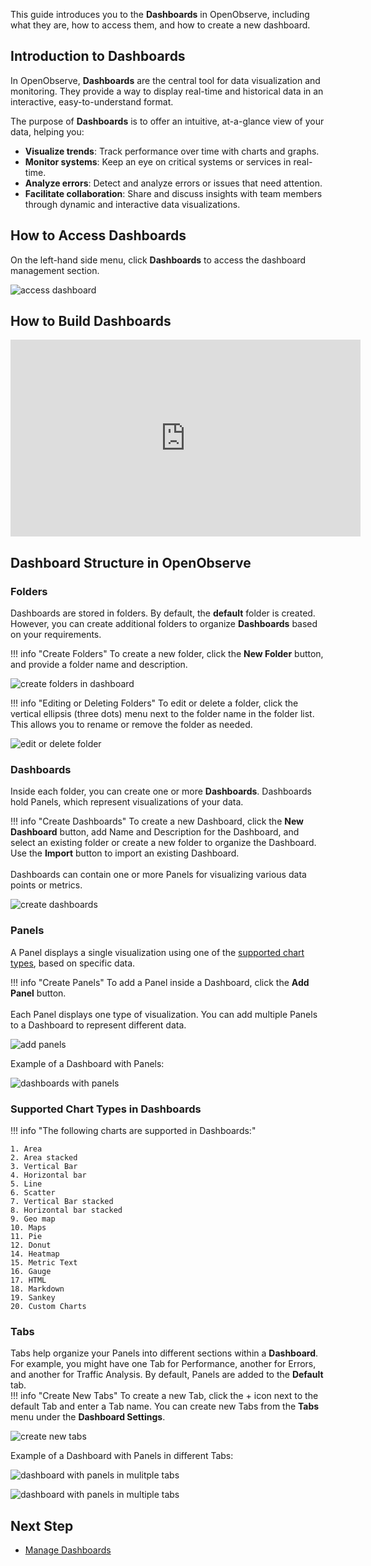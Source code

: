 This guide introduces you to the **Dashboards** in OpenObserve, including what they are, how to access them, and how to create a new dashboard.

## Introduction to Dashboards

In OpenObserve, **Dashboards** are the central tool for data visualization and monitoring. They provide a way to display real-time and historical data in an interactive, easy-to-understand format. 

The purpose of **Dashboards** is to offer an intuitive, at-a-glance view of your data, helping you:

- **Visualize trends**: Track performance over time with charts and graphs.  
- **Monitor systems**: Keep an eye on critical systems or services in real-time.  
- **Analyze errors**: Detect and analyze errors or issues that need attention.  
- **Facilitate collaboration**: Share and discuss insights with team members through dynamic and interactive data visualizations.

## How to Access Dashboards

On the left-hand side menu, click **Dashboards** to access the dashboard management section.

![access dashboard](../../images/dashboard-1.png)

## How to Build Dashboards

<iframe width="560" height="315" src="https://www.youtube.com/embed/kjUvXQdL798?si=guA2AK3COvYJolIr" title="YouTube video player" frameborder="0" allow="accelerometer; autoplay; clipboard-write; encrypted-media; gyroscope; picture-in-picture; web-share" allowfullscreen></iframe>

## Dashboard Structure in OpenObserve

### Folders
Dashboards are stored in folders. By default, the **default** folder is created. However, you can create additional folders to organize **Dashboards** based on your requirements.

!!! info "Create Folders"
    To create a new folder, click the **New Folder** button, and provide a folder name and description.

![create folders in dashboard](../../images/dashboard-2.png)

!!! info "Editing or Deleting Folders"
    To edit or delete a folder, click the vertical ellipsis (three dots) menu next to the folder name in the folder list. This allows you to rename or remove the folder as needed.

![edit or delete folder](../../images/dashboard-3.png)

### Dashboards
Inside each folder, you can create one or more **Dashboards**. Dashboards hold Panels, which represent visualizations of your data.

!!! info "Create Dashboards"
    To create a new Dashboard, click the **New Dashboard** button, add Name and Description for the Dashboard, and select an existing folder or create a new folder to organize the Dashboard. Use the **Import** button to import an existing Dashboard.  
    <br>
    Dashboards can contain one or more Panels for visualizing various data points or metrics.

![create dashboards](../../images/dashboard-4.png)

### Panels
A Panel displays a single visualization using one of the [supported chart types](#supported-chart-types-in-dashboards), based on specific data.

!!! info "Create Panels"
    To add a Panel inside a Dashboard, click the **Add Panel** button. <br>  
    Each Panel displays one type of visualization. You can add multiple Panels to a Dashboard to represent different data.

![add panels](../../images/dashboard-5.png)

Example of a Dashboard with Panels:

![dashboards with panels](../../images/dashboard-6.png)

### Supported Chart Types in Dashboards
!!! info "The following charts are supported in Dashboards:" 

    1. Area
    2. Area stacked
    3. Vertical Bar
    4. Horizontal bar
    5. Line
    6. Scatter
    7. Vertical Bar stacked
    8. Horizontal bar stacked
    9. Geo map
    10. Maps
    11. Pie
    12. Donut
    14. Heatmap 
    15. Metric Text 
    16. Gauge
    17. HTML
    18. Markdown
    19. Sankey
    20. Custom Charts

### Tabs
Tabs help organize your Panels into different sections within a **Dashboard**. For example, you might have one Tab for Performance, another for Errors, and another for Traffic Analysis.
By default, Panels are added to the **Default** tab.  
!!! info "Create New Tabs" 
    To create a new Tab, click the + icon next to the default Tab and enter a Tab name. You can create new Tabs from the **Tabs** menu under the **Dashboard Settings**.

![create new tabs](../../images/dashboard-7.png)

Example of a Dashboard with Panels in different Tabs:

![dashboard with panels in mulitple tabs](../../images/dashboard-8.png)

![dashboard with panels in multiple tabs](../../images/dashboard-9.png)

## Next Step
- [Manage Dashboards](manage-dashboards.md)